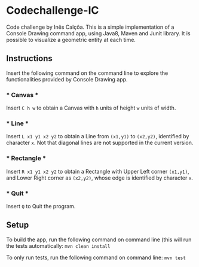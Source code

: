 # Codechallenge-IC
Code challenge by Inês Calçôa.
This is a simple implementation of a Console Drawing command app, using Java8, Maven and Junit library. 
It is possible to visualize a geometric entity at each time. 


## Instructions

Insert the following command on the command line to explore the functionalities provided by Console Drawing app.

### * Canvas * 
Insert ````C h w```` to obtain a Canvas with ```h``` units of height ```w``` units of width.

### * Line *
Insert ````L x1 y1 x2 y2```` to obtain a Line from ```(x1,y1)``` to ```(x2,y2)```, identified by character ```x```.
Not that diagonal lines are not supported in the current version.

### * Rectangle *
Insert ````R x1 y1 x2 y2```` to obtain a Rectangle with Upper Left corner ```(x1,y1)```, and Lower Right corner as  ```(x2,y2)```, 
whose  edge is identified by character ```x```.

### * Quit *
Insert ```Q``` to Quit the program.

## Setup
To build the app, run the following command on command line (this will run the tests automatically:
    ```mvn clean install``` 
    
To only run tests, run the following command on command line:
        ```mvn test``` 
